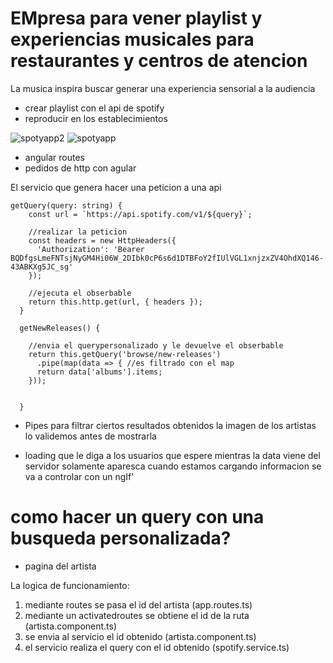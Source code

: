 # EMpresa para vener playlist y experiencias musicales para restaurantes y centros de atencion 
La musica inspira buscar generar una experiencia sensorial a la audiencia 

- crear playlist con el api de spotify
- reproducir en los establecimientos




![spotyapp2](https://user-images.githubusercontent.com/46875264/114787552-a31fb300-9d45-11eb-8eaa-e4f7f98f9e18.png)
![spotyapp](https://user-images.githubusercontent.com/46875264/114787612-b599ec80-9d45-11eb-8e2e-6436e8636ab7.png)




- angular routes
- pedidos de http con agular

El servicio que genera hacer una peticion a una api 

```
getQuery(query: string) {
    const url = `https://api.spotify.com/v1/${query}`;

    //realizar la peticion
    const headers = new HttpHeaders({
      'Authorization': 'Bearer BQDfgsLmeFNTsjNyGM4Hi06W_2DIbk0cP6s6d1DTBFoY2fIUlVGL1xnjzxZV4OhdXQ146-43ABKXg5JC_sg'
    });

    //ejecuta el obserbable
    return this.http.get(url, { headers });
  }
  
  getNewReleases() {

    //envia el querypersonalizado y le devuelve el obserbable
    return this.getQuery('browse/new-releases')
      .pipe(map(data => { //es filtrado con el map
      return data['albums'].items;
    }));


  }

  ```

- Pipes para filtrar ciertos resultados obtenidos 
la imagen de los artistas lo validemos antes de mostrarla 

- loading que le diga a los usuarios que espere mientras la data viene del servidor
solamente aparesca cuando estamos cargando informacion
se va a controlar con un ngIf'


# como hacer un query con una busqueda personalizada?

- pagina del artista 


La logica de funcionamiento:
1. mediante routes se pasa el id del artista (app.routes.ts)
2. mediante un activatedroutes se obtiene el id de la ruta (artista.component.ts)
3. se envia al servicio el id obtenido (artista.component.ts)
4. el servicio realiza el query con el id obtenido (spotify.service.ts)
